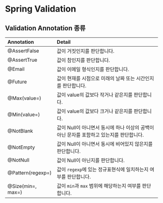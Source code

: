 # Spring Validation

## Validation Annotation 종류
|Annotation| Detail                                               |
|:---|:-----------------------------------------------------|
|@AssertFalse| 값이 거짓인지를 판단합니다.                                      |
|@AssertTrue| 값이 참인지를 판단합니다.                                       |
|@Email| 값이 이메일 형식인지를 판단합니다.                                  |
|@Future| 값이 현재를 시점으로 미래의 날짜 또는 시간인지를 판단합니다.                   |
|@Max(value=)| 값이 value의 값보다 작거나 같은지를 판단합니다.                        |
|@Min(value=)| 값이 value의 값보다 크거나 같은지를 판단합니다.                        |
|@NotBlank| 값이 Null이 아니면서 동시에 하나 이상의 공백이 아닌 문자를 포함하고 있는지를 판단합니다. |
|@NotEmpty| 값이 Null이 아니면서 동시에 비어있지 않은지를 판단합니다.                   |
|@NotNull| 값이 Null이 아닌지를 판단합니다.                                 |
|@Pattern(regexp=)| 값이 `regexp`에 있는 정규표현식에 일치하는지 여부를 판단합니다.              |
|@Size(min=, max=)| 값이 `min`과 `max` 범위에 해당하는지 여부를 판단합니다.                 |=
